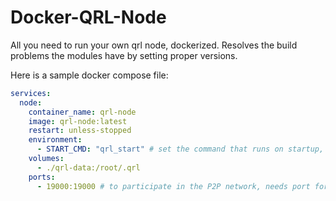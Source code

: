 # Docker-QRL-Node
All you need to run your own qrl node, dockerized. Resolves the build problems the modules have by setting proper versions.

Here is a sample docker compose file:
```sample.yaml
services:
  node:
    container_name: qrl-node
    image: qrl-node:latest
    restart: unless-stopped
    environment:
      - START_CMD: "qrl_start" # set the command that runs on startup, see the docs: https://docs.theqrl.org/use/node/installation
    volumes:
      - ./qrl-data:/root/.qrl
    ports:
      - 19000:19000 # to participate in the P2P network, needs port forwarding outside your network
```
